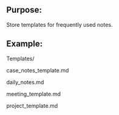 
## Purpose: 

Store templates for frequently used notes.

## Example:

Templates/

  case_notes_template.md  

  daily_notes.md

  meeting_template.md
  
  project_template.md
